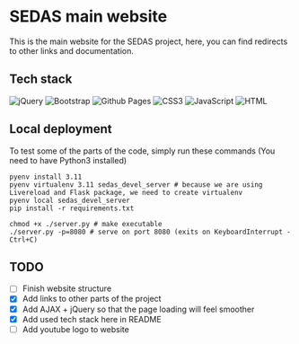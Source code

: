 # SEDAS main website

This is the main website for the SEDAS project, here, you can find redirects to other links and documentation.

## Tech stack

![jQuery](https://img.shields.io/badge/jquery-%230769AD.svg?style=for-the-badge&logo=jquery&logoColor=white)
![Bootstrap](https://img.shields.io/badge/bootstrap-%238511FA.svg?style=for-the-badge&logo=bootstrap&logoColor=white)
![Github Pages](https://img.shields.io/badge/github%20pages-121013?style=for-the-badge&logo=github&logoColor=white)
![CSS3](https://img.shields.io/badge/css3-%231572B6.svg?style=for-the-badge&logo=css3&logoColor=white)
![JavaScript](https://img.shields.io/badge/javascript-%23323330.svg?style=for-the-badge&logo=javascript&logoColor=%23F7DF1E)
![HTML](https://img.shields.io/badge/HTML-%23E34F26.svg?style=for-the-badge&logo=html5&logoColor=white)

## Local deployment
To test some of the parts of the code, simply run these commands (You need to have Python3 installed)

``` shell
pyenv install 3.11
pyenv virtualenv 3.11 sedas_devel_server # because we are using Livereload and Flask package, we need to create virtualenv
pyenv local sedas_devel_server
pip install -r requirements.txt

chmod +x ./server.py # make executable
./server.py -p=8080 # serve on port 8080 (exits on KeyboardInterrupt - Ctrl+C)
```

## TODO

- [ ] Finish website structure
- [x] Add links to other parts of the project
- [x] Add AJAX + jQuery so that the page loading will feel smoother
- [x] Add used tech stack here in README
- [ ] Add youtube logo to website